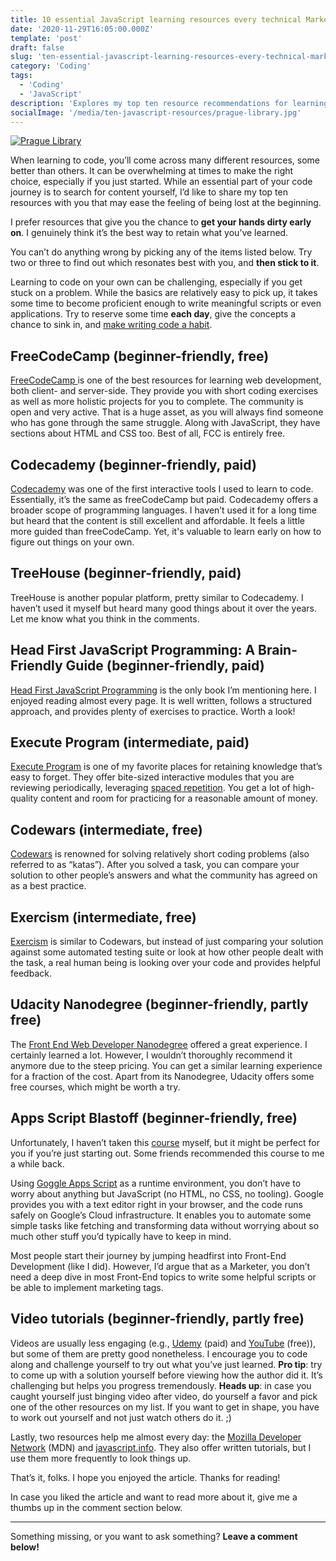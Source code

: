 ```yaml
---
title: 10 essential JavaScript learning resources every technical Marketer should know
date: '2020-11-29T16:05:00.000Z'
template: 'post'
draft: false
slug: 'ten-essential-javascript-learning-resources-every-technical-marketer-should-know'
category: 'Coding'
tags:
  - 'Coding'
  - 'JavaScript'
description: 'Explores my top ten resource recommendations for learning JavaScript as a technical Marketer.'
socialImage: '/media/ten-javascript-resources/prague-library.jpg'
---
```


[![Prague Library](/media/ten-javascript-resources/prague-library.jpg)](/media/ten-javascript-resources/prague-library.jpg)

When learning to code, you’ll come across many different resources, some better than others. It can be overwhelming at times to make the right choice, especially if you just started. While an essential part of your code journey is to search for content yourself, I’d like to share my top ten resources with you that may ease the feeling of being lost at the beginning.

I prefer resources that give you the chance to **get your hands dirty early on**. I genuinely think it’s the best way to retain what you’ve learned.

You can’t do anything wrong by picking any of the items listed below. Try two or three to find out which resonates best with you, and **then stick to it**.

Learning to code on your own can be challenging, especially if you get stuck on a problem. While the basics are relatively easy to pick up, it takes some time to become proficient enough to write meaningful scripts or even applications. Try to reserve some time **each day**, give the concepts a chance to sink in, and [make writing code a habit](https://www.100daysofcode.com/).

## FreeCodeCamp (beginner-friendly, free)

[FreeCodeCamp ](https://www.freecodecamp.org/)is one of the best resources for learning web development, both client- and server-side. They provide you with short coding exercises as well as more holistic projects for you to complete. The community is open and very active. That is a huge asset, as you will always find someone who has gone through the same struggle. Along with JavaScript, they have sections about HTML and CSS too. Best of all, FCC is entirely free.

## Codecademy (beginner-friendly, paid)

[Codecademy](https://www.codecademy.com/) was one of the first interactive tools I used to learn to code. Essentially, it’s the same as freeCodeCamp but paid. Codecademy offers a broader scope of programming languages. I haven’t used it for a long time but heard that the content is still excellent and affordable. It feels a little more guided than freeCodeCamp. Yet, it's valuable to learn early on how to figure out things on your own.

## TreeHouse (beginner-friendly, paid)

TreeHouse is another popular platform, pretty similar to Codecademy. I haven’t used it myself but heard many good things about it over the years. Let me know what you think in the comments.

## Head First JavaScript Programming: A Brain-Friendly Guide (beginner-friendly, paid)

[Head First JavaScript Programming](https://www.amazon.com/Head-First-JavaScript-Programming-Brain-Friendly-dp-144934013X/dp/144934013X/ref=mt_other?_encoding=UTF8&me=&qid=) is the only book I’m mentioning here. I enjoyed reading almost every page. It is well written, follows a structured approach, and provides plenty of exercises to practice. Worth a look!

## Execute Program (intermediate, paid)

[Execute Program](https://www.executeprogram.com/) is one of my favorite places for retaining knowledge that’s easy to forget. They offer bite-sized interactive modules that you are reviewing periodically, leveraging [spaced repetition](https://en.wikipedia.org/wiki/Spaced_repetition). You get a lot of high-quality content and room for practicing for a reasonable amount of money.

## Codewars (intermediate, free)

[Codewars](https://www.codewars.com/) is renowned for solving relatively short coding problems (also referred to as “katas”). After you solved a task, you can compare your solution to other people’s answers and what the community has agreed on as a best practice.

## Exercism (intermediate, free)

[Exercism](https://exercism.io/) is similar to Codewars, but instead of just comparing your solution against some automated testing suite or look at how other people dealt with the task, a real human being is looking over your code and provides helpful feedback.

## Udacity Nanodegree (beginner-friendly, partly free)

The [Front End Web Developer Nanodegree](https://www.udacity.com/course/front-end-web-developer-nanodegree--nd0011) offered a great experience. I certainly learned a lot. However, I wouldn’t thoroughly recommend it anymore due to the steep pricing. You can get a similar learning experience for a fraction of the cost. Apart from its Nanodegree, Udacity offers some free courses, which might be worth a try.

## Apps Script Blastoff (beginner-friendly, free)

Unfortunately, I haven’t taken this [course](https://courses.benlcollins.com/p/apps-script-blastoff) myself, but it might be perfect for you if you’re just starting out. Some friends recommended this course to me a while back.

Using [Goggle Apps Script](https://developers.google.com/apps-script) as a runtime environment, you don’t have to worry about anything but JavaScript (no HTML, no CSS, no tooling). Google provides you with a text editor right in your browser, and the code runs safely on Google’s Cloud infrastructure. It enables you to automate some simple tasks like fetching and transforming data without worrying about so much other stuff you’d typically have to keep in mind.

Most people start their journey by jumping headfirst into Front-End Development (like I did). However, I’d argue that as a Marketer, you don’t need a deep dive in most Front-End topics to write some helpful scripts or be able to implement marketing tags.

## Video tutorials (beginner-friendly, partly free)

Videos are usually less engaging (e.g., [Udemy](https://www.udemy.com/topic/javascript/) (paid) and [YouTube](https://www.youtube.com/results?search_query=javascript) (free)), but some of them are pretty good nonetheless. I encourage you to code along and challenge yourself to try out what you’ve just learned. **Pro tip**: try to come up with a solution yourself before viewing how the author did it. It’s challenging but helps you progress tremendously. **Heads up**: in case you caught yourself just binging video after video, do yourself a favor and pick one of the other resources on my list. If you want to get in shape, you have to work out yourself and not just watch others do it. ;)

Lastly, two resources help me almost every day: the [Mozilla Developer Network](https://developer.mozilla.org/en-US/) (MDN) and [javascript.info](https://javascript.info/). They also offer written tutorials, but I use them more frequently to look things up.

That’s it, folks. I hope you enjoyed the article. Thanks for reading!

In case you liked the article and want to read more about it, give me a thumbs up in the comment section below.

<hr>

Something missing, or you want to ask something? **Leave a comment below!**
